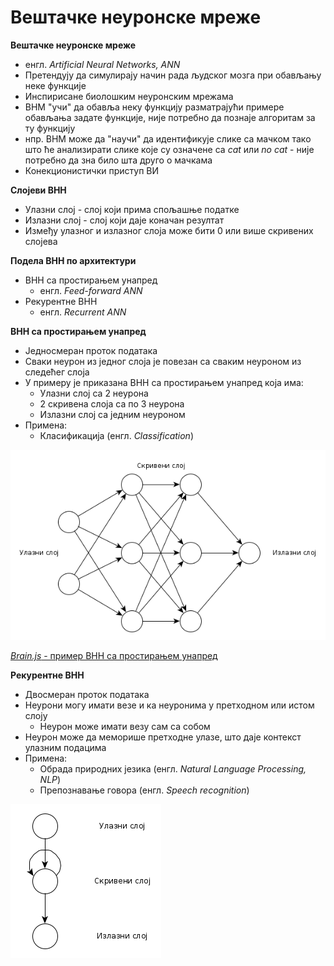 # Вештачке неуронске мреже

**Вештачке неуронске мреже**

- енгл. *Artificial Neural Networks, ANN*
- Претендују да симулирају начин рада људског мозга при обављању неке функције
- Инспирисане биолошким неуронским мрежама
- ВНМ "учи" да обавља неку функцију разматрајући примере обављања задате функције, није потребно да познаје алгоритам за ту функцију
- нпр. ВНМ може да "научи" да идентификује слике са мачком тако што ће анализирати слике које су означене са *cat* или *no cat* - није потребно да зна било шта друго о мачкама
- Конекционистички приступ ВИ

**Слојеви ВНН**

- Улазни слој - слој који прима спољашње податке
- Излазни слој - слој који даје коначан резултат
- Између улазног и излазног слоја може бити 0 или више скривених слојева

**Подела ВНН по архитектури**

- ВНН са простирањем унапред
	- енгл. *Feed-forward ANN*
- Рекурентне ВНН
	- енгл. *Recurrent ANN*

**ВНН са простирањем унапред**

- Једносмеран проток података
- Сваки неурон из једног слоја је повезан са сваким неуроном из следећег слоја
- У примеру је приказана ВНН са простирањем унапред која има:
	- Улазни слој са 2 неурона
	- 2 скривена слоја са по 3 неурона
	- Излазни слој са једним неуроном
- Примена:
	- Класификација (енгл. *Classification*)

![ВНН са простирањем унапред](../../../assets/feedforward_neural_network.png)

[*Brain.js* - пример ВНН са простирањем унапред](bjs/001.js)

**Рекурентне ВНН**

- Двосмеран проток података
- Неурони могу имати везе и ка неуронима у претходном или истом слоју
	- Неурон може имати везу сам са собом
- Неурон може да меморише претходне улазе, што даје контекст улазним подацима
- Примена:
	- Обрада природних језика (енгл. *Natural Language Processing, NLP*)
	- Препознавање говора (енгл. *Speech recognition*)

![Рекурентне ВНН](../../../assets/recurrent_neural_network.png)
